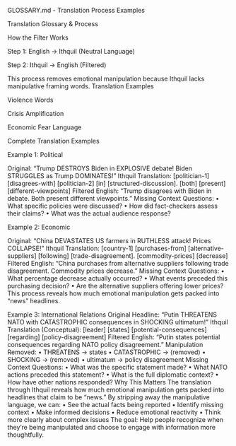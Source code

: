 GLOSSARY.md - Translation Process Examples

Translation Glossary & Process

How the Filter Works

Step 1: English → Ithquil (Neutral Language)

Step 2: Ithquil → English (Filtered)

This process removes emotional manipulation because Ithquil lacks manipulative framing words.
Translation Examples


Violence Words



Crisis Amplification



Economic Fear Language


Complete Translation Examples

Example 1: Political

Original: “Trump DESTROYS Biden in EXPLOSIVE debate! Biden STRUGGLES as Trump DOMINATES!”
Ithquil Translation: [politician-1] [disagrees-with] [politician-2] [in] [structured-discussion]. [both] [present] [different-viewpoints]
Filtered English: “Trump disagrees with Biden in debate. Both present different viewpoints.”
Missing Context Questions:
	•	What specific policies were discussed?
	•	How did fact-checkers assess their claims?
	•	What was the actual audience response?

Example 2: Economic

Original: “China DEVASTATES US farmers in RUTHLESS attack! Prices COLLAPSE!”
Ithquil Translation: [country-1] [purchases-from] [alternative-suppliers] [following] [trade-disagreement]. [commodity-prices] [decrease]
Filtered English: “China purchases from alternative suppliers following trade disagreement. Commodity prices decrease.”
Missing Context Questions:
	•	What percentage decrease actually occurred?
	•	What events preceded this purchasing decision?
	•	Are the alternative suppliers offering lower prices?
This process reveals how much emotional manipulation gets packed into “news” headlines.

Example 3: International Relations
Original Headline:
“Putin THREATENS NATO with CATASTROPHIC consequences in SHOCKING ultimatum!”
Ithquil Translation (Conceptual):
[leader] [states] [potential-consequences] [regarding] [policy-disagreement]
Filtered English:
“Putin states potential consequences regarding NATO policy disagreement.”
Manipulation Removed:
	•	THREATENS → states
	•	CATASTROPHIC → (removed)
	•	SHOCKING → (removed)
	•	ultimatum → policy disagreement
Missing Context Questions:
	•	What was the specific statement made?
	•	What NATO actions preceded this statement?
	•	What is the full diplomatic context?
	•	How have other nations responded?
Why This Matters
The translation through Ithquil reveals how much emotional manipulation gets packed into headlines that claim to be “news.”
By stripping away the manipulative language, we can:
	•	See the actual facts being reported
	•	Identify missing context
	•	Make informed decisions
	•	Reduce emotional reactivity
	•	Think more clearly about complex issues
The goal: Help people recognize when they’re being manipulated and choose to engage with information more thoughtfully.

